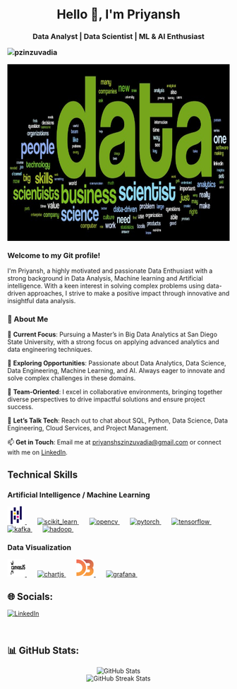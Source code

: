 
<h1 align="center">Hello 👋, I'm Priyansh</h1>

<h3 align = 'center'>Data Analyst | Data Scientist | ML & AI Enthusiast
  
<p align="left"> 
  <img src="https://komarev.com/ghpvc/?username=pzinzuvadia&label=Profile%20views&color=0e75b6&style=flat" alt="pzinzuvadia" />
</p>

<img align='center' alt='Data Science Word Cloud' width='1000' height='400' src="Cover_img.jpg"><br>

### Welcome to my Git profile! 
<p>I'm Priyansh, a highly motivated and passionate Data Enthusiast with a strong background in Data Analysis, Machine learning and Artificial intelligence. With a keen interest in solving complex problems using data-driven approaches, I strive to make a positive impact through innovative and insightful data analysis. </p>

### 🌟 About Me

🔭 **Current Focus**: Pursuing a Master’s in Big Data Analytics at San Diego State University, with a strong focus on applying advanced analytics and data engineering techniques.

🌱 **Exploring Opportunities**: Passionate about Data Analytics, Data Science, Data Engineering, Machine Learning, and AI. Always eager to innovate and solve complex challenges in these domains.

🤝 **Team-Oriented**: I excel in collaborative environments, bringing together diverse perspectives to drive impactful solutions and ensure project success.

💬 **Let’s Talk Tech**: Reach out to chat about SQL, Python, Data Science, Data Engineering, Cloud Services, and Project Management.

📫 **Get in Touch**: Email me at priyanshszinzuvadia@gmail.com or connect with me on [LinkedIn](https://www.linkedin.com/in/pszinzuvadia/).


## Technical Skills



### Artificial Intelligence / Machine Learning
<p>
    <a href="https://pandas.pydata.org/" target="_blank" rel="noreferrer">
    <img src="https://raw.githubusercontent.com/devicons/devicon/2ae2a900d2f041da66e950e4d48052658d850630/icons/pandas/pandas-original.svg" alt="pandas" width="40" height="40"/>
  </a>
  &nbsp;&nbsp;&nbsp;&nbsp;&nbsp;
    <a href="https://scikit-learn.org/" target="_blank" rel="noreferrer">
    <img src="https://upload.wikimedia.org/wikipedia/commons/0/05/Scikit_learn_logo_small.svg" alt="scikit_learn" width="40" height="40"/>
  </a>
  &nbsp;&nbsp;&nbsp;&nbsp;&nbsp;
    <a href="https://opencv.org/" target="_blank" rel="noreferrer">
    <img src="https://www.vectorlogo.zone/logos/opencv/opencv-icon.svg" alt="opencv" width="40" height="40"/>
  </a>
  &nbsp;&nbsp;&nbsp;&nbsp;&nbsp;
  <a href="https://pytorch.org/" target="_blank" rel="noreferrer">
    <img src="https://www.vectorlogo.zone/logos/pytorch/pytorch-icon.svg" alt="pytorch" width="40" height="40"/>
  </a>
  &nbsp;&nbsp;&nbsp;&nbsp;&nbsp;
    <a href="https://www.tensorflow.org" target="_blank" rel="noreferrer">
    <img src="https://www.vectorlogo.zone/logos/tensorflow/tensorflow-icon.svg" alt="tensorflow" width="40" height="40"/>
  </a>
  &nbsp;&nbsp;&nbsp;&nbsp;&nbsp;
  <a href="https://kafka.apache.org/" target="_blank" rel="noreferrer">
    <img src="https://www.vectorlogo.zone/logos/apache_kafka/apache_kafka-icon.svg" alt="kafka" width="40" height="40"/>
  </a>
  &nbsp;&nbsp;&nbsp;&nbsp;&nbsp;
  <a href="https://hadoop.apache.org/" target="_blank" rel="noreferrer">
    <img src="https://www.vectorlogo.zone/logos/apache_hadoop/apache_hadoop-icon.svg" alt="hadoop" width="40" height="40"/>
  </a>
  &nbsp;&nbsp;&nbsp;&nbsp;&nbsp;
</p>

### Data Visualization
<p>
    <a href="https://canvasjs.com" target="_blank" rel="noreferrer">
    <img src="https://raw.githubusercontent.com/Hardik0307/Hardik0307/master/assets/canvasjs-charts.svg" alt="canvasjs" width="40" height="40"/>
  </a>
  &nbsp;&nbsp;&nbsp;&nbsp;&nbsp;
  <a href="https://www.chartjs.org" target="_blank" rel="noreferrer">
    <img src="https://www.chartjs.org/media/logo-title.svg" alt="chartjs" width="40" height="40"/>
  </a>
  &nbsp;&nbsp;&nbsp;&nbsp;&nbsp;
  <a href="https://d3js.org/" target="_blank" rel="noreferrer">
    <img src="https://raw.githubusercontent.com/devicons/devicon/master/icons/d3js/d3js-original.svg" alt="d3js" width="40" height="40"/>
  </a>
  &nbsp;&nbsp;&nbsp;&nbsp;&nbsp;
    <a href="https://grafana.com" target="_blank" rel="noreferrer">
    <img src="https://www.vectorlogo.zone/logos/grafana/grafana-icon.svg" alt="grafana" width="40" height="40"/>
  </a>
  &nbsp;&nbsp;&nbsp;&nbsp;&nbsp;
</p>


## 🌐 Socials:
[![LinkedIn](https://img.shields.io/badge/LinkedIn-%230077B5.svg?logo=linkedin&logoColor=white)](https://www.linkedin.com/in/pszinzuvadia/) 

<br>

## 📊 GitHub Stats:
<p align="center">
  <img src="https://github-readme-stats.vercel.app/api?username=pzinzuvadia&theme=dark&hide_border=false&include_all_commits=false&count_private=false" alt="GitHub Stats" />
  <br/>
  <img src="https://github-readme-streak-stats.herokuapp.com/?user=pzinzuvadia&theme=dark&hide_border=false" alt="GitHub Streak Stats" />
</p>
